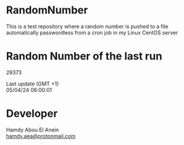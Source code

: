 # RandomNumber    
This is a test repository where a random number is pushed to a file automatically passwordless from a cron job in my Linux CentOS server    
# Random Number of the last run   
29373
      
Last update (GMT +1)    
05/04/24 06:00:01
# Developer    
Hamdy Abou El Anein   
hamdy.aea@protonmail.com
